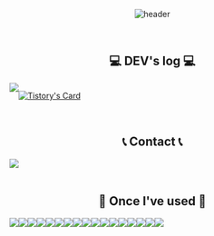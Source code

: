 <div style="text-align: center;">

  ![header](https://capsule-render.vercel.app/api?type=waving&color=timeGradient&text=Welcome%20to%20Ihyeon's%20GitHub%20👋&animation=twinkling&fontSize=35&fontAlignY=40&fontAlign=70&height=250)

  <br>

  ## 💻 DEV's log 💻
  <div style="display:flex; flex-direction:row;">
      <a href="[https://easyhomputer.tistory.com](https://2hy2on.tistory.com/)">
          <img src="https://img.shields.io/badge/Tistory-000000?style=for-the-badge&logo=Tistory&logoColor=white"> 
      </a>

    
  [![Tistory's Card](https://github-readme-tistory-card.vercel.app/api?name=2hy2on&theme=default)](https://2hy2on.tistory.com/)
  </div><br>

   
  ## 📞 Contact 📞
  <div style="display:flex; flex-direction:row;">
      <a href="mailto:mashin0128@gmail.com">
          <img src="https://img.shields.io/badge/Gmail-EA4335?style=for-the-badge&logo=Gmail&logoColor=white"> 
      </a>
  </div><br>
      
  ## 🔨 Once I've used 🔨
  <div style="display:flex; flex-direction:row;">
      <img src="https://img.shields.io/badge/Java-007396?style=for-the-badge&logo=Java&logoColor=white"> 
      <img src="https://img.shields.io/badge/Spring Boot-6DB33F?style=for-the-badge&logo=spring boot&logoColor=white"> 
      <!--<img src="https://img.shields.io/badge/Gradle-02303A?style=for-the-badge&logo=gradle&logoColor=white"> -->
      <img src="https://img.shields.io/badge/oracle-F80000?style=for-the-badge&logo=oracle&logoColor=white"> 
      <img src="https://img.shields.io/badge/mysql-4479A1?style=for-the-badge&logo=mysql&logoColor=white"> 
      <br>
      <img src="https://img.shields.io/badge/linux-FCC624?style=for-the-badge&logo=linux&logoColor=black"> 
      <img src="https://img.shields.io/badge/apache tomcat-F8DC75?style=for-the-badge&logo=apachetomcat&logoColor=black">
      <img src="https://img.shields.io/badge/Amazon AWS-232F3E?style=for-the-badge&logo=amazon aws&logoColor=white"> 
      <img src="https://img.shields.io/badge/Amazon EC2-FF9900?style=for-the-badge&logo=amazon ec2&logoColor=white"> 
      <img src="https://img.shields.io/badge/Amazon RDS-527FFF?style=for-the-badge&logo=amazon rds&logoColor=white">
      <br>
      <img src="https://img.shields.io/badge/html5-E34F26?style=flat-square&logo=html5&logoColor=white"> 
      <img src="https://img.shields.io/badge/css-1572B6?style=flat-square&logo=css3&logoColor=white"> 
      <img src="https://img.shields.io/badge/javascript-F7DF1E?style=flat-square&logo=javascript&logoColor=black"> 
      <img src="https://img.shields.io/badge/bootstrap-7952B3?style=flat-square&logo=bootstrap&logoColor=white">
      <br>
      <img src="https://img.shields.io/badge/Kotlin-7F52FF?style=flat-square&logo=kotlin&logoColor=white">
      <img src="https://img.shields.io/badge/Andoid Studio-3DDC84?style=flat-square&logo=android studio&logoColor=white">
      <img src="https://img.shields.io/badge/python-3776AB?style=flat-square&logo=python&logoColor=white"> 
      <img src="https://img.shields.io/badge/OpenCV-5C3EE8?style=flat-square&logo=opencv&logoColor=white"> 
  </div><br>
</div>
